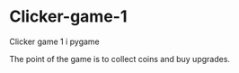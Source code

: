 # Clicker-game-1
Clicker game 1 i pygame

The point of the game is to collect coins and buy upgrades.
